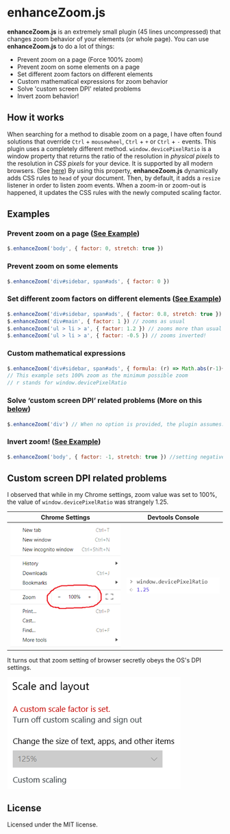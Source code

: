 
# enhanceZoom.js

**enhanceZoom.js** is an extremely small plugin (45 lines uncompressed) that changes zoom behavior of your elements (or whole page). You can use **enhanceZoom.js** to do a lot of things:
 - Prevent zoom on a page (Force 100% zoom)
 - Prevent zoom on some elements on a page  
 - Set different zoom factors on different elements 
 - Custom mathematical expressions for zoom behavior
 - Solve 'custom screen DPI' related problems
 - Invert zoom behavior!

## How it works
When searching for a method to disable zoom on a page, I have often found solutions that override `Ctrl` + `mousewheel`, `Ctrl` + `+` or `Ctrl` + `-` events. This plugin uses a completely different method. `window.devicePixelRatio` is a window property  that  returns the ratio of the resolution in  _physical pixels_  to the resolution in  _CSS pixels_  for your device. It is supported by all modern browsers. (See [here](https://developer.mozilla.org/en-US/docs/Web/API/Window/devicePixelRatio)) By using this property, **enhanceZoom.js** dynamically adds CSS rules to `head` of your document. Then, by default, it adds a `resize` listener in order to listen zoom events. When a zoom-in or zoom-out is happened, it updates the CSS rules with the newly computed scaling factor.


## Examples
### Prevent zoom on a page  ([See Example](https://codepen.io/onurkerimov/pen/BVYvBy))

```js
$.enhanceZoom('body', { factor: 0, stretch: true })
```
### Prevent zoom on some elements
```js
$.enhanceZoom('div#sidebar, span#ads', { factor: 0 })
```
### Set different zoom factors on different elements  ([See Example](https://codepen.io/onurkerimov/pen/wXyOZv))
```js
$.enhanceZoom('div#sidebar, span#ads', { factor: 0.8, stretch: true }) // zooms less than usual
$.enhanceZoom('div#main', { factor: 1 }) // zooms as usual
$.enhanceZoom('ul > li > a', { factor: 1.2 }) // zooms more than usual
$.enhanceZoom('ul > li > a', { factor: -0.5 }) // zooms inverted!
```
### Custom mathematical expressions
```js
$.enhanceZoom('div#sidebar, span#ads', { formula: (r) => Math.abs(r-1)+1 }) 
// This example sets 100% zoom as the minimum possible zoom
// r stands for window.devicePixelRatio
```
### Solve ‘custom screen DPI’ related problems (More on this [below](#custom-screen-dpi-related-problems))
```js
$.enhanceZoom('div') // When no option is provided, the plugin assumes: factor = 0.99
```

### Invert zoom!  ([See Example](https://codepen.io/onurkerimov/pen/zaRQBQ))
```js
$.enhanceZoom('body', { factor: -1, stretch: true }) //setting negative factor inverts
```
## Custom screen DPI related problems
I observed that while in my Chrome settings, zoom value was set to 100%, the value of `window.devicePixelRatio` was strangely 1.25.

| Chrome Settings | Devtools Console |
|--|--|
| ![](assets/chrome.png) | ![](assets/devtools.png) |
  
It turns out that zoom setting of browser secretly obeys the OS's DPI settings.

![](assets/windows.png)

## License

Licensed under the MIT license.
